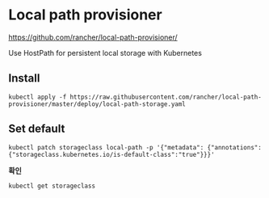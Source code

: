 # Local path provisioner

https://github.com/rancher/local-path-provisioner/

Use HostPath for persistent local storage with Kubernetes

## Install

```
kubectl apply -f https://raw.githubusercontent.com/rancher/local-path-provisioner/master/deploy/local-path-storage.yaml
```

## Set default

```
kubectl patch storageclass local-path -p '{"metadata": {"annotations":{"storageclass.kubernetes.io/is-default-class":"true"}}}'
```

**확인**

```
kubectl get storageclass
```

